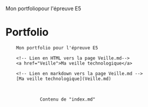 Mon portfoliopour l'épreuve E5
# Portfolio
        Mon portfolio pour l'épreuve E5
                            
        <!-- Lien en HTML vers la page Veille.md-->
        <a href="Veille">Ma veille technologique</a>
                            
        <!-- Lien en markdown vers la page Veille.md -->
        [Ma veille technologique](Veille.md)
                            
        

                 Contenu de "index.md"